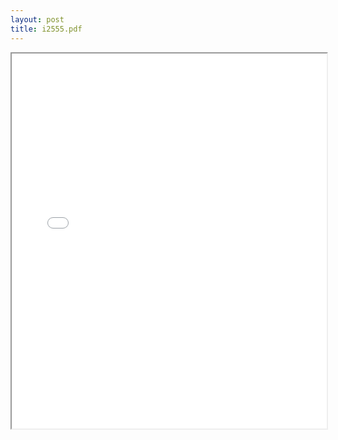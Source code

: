 ```yaml
---
layout: post
title: i2555.pdf
---
```


<div class="pdf-container">
<iframe src="/irs.ea/assets/pdfs/i2555.pdf" height="600" width="100%" allowFullScreen="true"></iframe>
</div>

